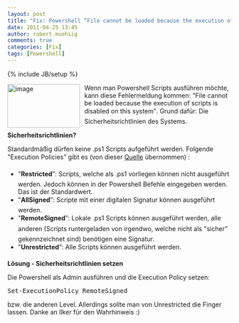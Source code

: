 ```yaml
---
layout: post
title: "Fix: Powershell “File cannot be loaded because the execution of scripts is disabled on this system”"
date: 2011-04-25 13:45
author: robert.muehsig
comments: true
categories: [Fix]
tags: [Powershell]
---
```

{% include JB/setup %}
<p><a href="{{BASE_PATH}}/assets/wp-images/image1251.png"><img style="border-right-width: 0px; margin: 0px 10px 0px 0px; display: inline; border-top-width: 0px; border-bottom-width: 0px; border-left-width: 0px" title="image" border="0" alt="image" align="left" src="{{BASE_PATH}}/assets/wp-images/image_thumb431.png" width="163" height="98" /></a> </p>  <p>Wenn man Powershell Scripts ausführen möchte, kann diese Fehlermeldung kommen: "File cannot be loaded because the execution of scripts is disabled on this system”. Grund dafür: Die Sicherheitsrichtlinien des Systems.</p>  <p><strong>Sicherheitsrichtlinien?</strong></p>  <p>Standardmäßig dürfen keine .ps1 Scripts aufgeführt werden. Folgende "Execution Policies” gibt es (von dieser <a href="http://www.itexperience.net/2008/07/18/file-cannot-be-loaded-because-the-execution-of-scripts-is-disabled-on-this-system-error-in-powershell/">Quelle</a> übernommen) :</p>  <ul>   <li>"<strong>Restricted</strong>”: Scripts, welche als .ps1 vorliegen können nicht ausgeführt werden. Jedoch können in der Powershell Befehle eingegeben werden. Das ist der Standardwert. </li>    <li>"<strong>AllSigned</strong>”: Scripte mit einer digitalen Signatur können ausgeführt werden. </li>    <li>"<strong>RemoteSigned</strong>”: Lokale .ps1 Scripts können ausgeführt werden, alle anderen (Scripts runtergeladen von irgendwo, welche nicht als "sicher” gekennzeichnet sind) benötigen eine Signatur. </li>    <li>"<strong>Unrestricted</strong>”: Alle Scripts können ausgeführt werden. </li> </ul>  <p><strong>Lösung - Sicherheitsrichtlinien setzen</strong></p>  <p>Die Powershell als Admin ausführen und die Execution Policy setzen:</p>  <div style="padding-bottom: 0px; margin: 0px; padding-left: 0px; padding-right: 0px; display: inline; float: none; padding-top: 0px" id="scid:812469c5-0cb0-4c63-8c15-c81123a09de7:87e0ab39-2b1d-4b8f-b89e-a2ca9872d0d3" class="wlWriterEditableSmartContent"><pre name="code" class="c#">Set-ExecutionPolicy RemoteSigned</pre></div>

<p>bzw. die anderen Level. Allerdings sollte man von Unrestricted die Finger lassen. Danke an Ilker für den Wahrhinweis :)</p>
